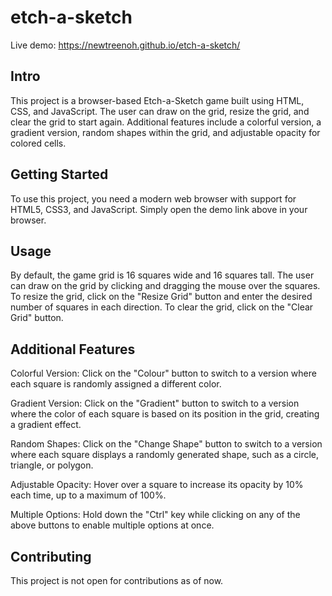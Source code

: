 # etch-a-sketch

Live demo: https://newtreenoh.github.io/etch-a-sketch/

## Intro
This project is a browser-based Etch-a-Sketch game built using HTML, CSS, and JavaScript. The user can draw on the grid, resize the grid, and clear the grid to start again. Additional features include a colorful version, a gradient version, random shapes within the grid, and adjustable opacity for colored cells.

## Getting Started
To use this project, you need a modern web browser with support for HTML5, CSS3, and JavaScript. Simply open the demo link above in your browser.

## Usage
By default, the game grid is 16 squares wide and 16 squares tall. The user can draw on the grid by clicking and dragging the mouse over the squares. To resize the grid, click on the "Resize Grid" button and enter the desired number of squares in each direction. To clear the grid, click on the "Clear Grid" button.

## Additional Features
Colorful Version: Click on the "Colour" button to switch to a version where each square is randomly assigned a different color.

Gradient Version: Click on the "Gradient" button to switch to a version where the color of each square is based on its position in the grid, creating a gradient effect.

Random Shapes: Click on the "Change Shape" button to switch to a version where each square displays a randomly generated shape, such as a circle, triangle, or polygon.

Adjustable Opacity: Hover over a square to increase its opacity by 10% each time, up to a maximum of 100%.

Multiple Options: Hold down the "Ctrl" key while clicking on any of the above buttons to enable multiple options at once.

## Contributing
This project is not open for contributions as of now.
